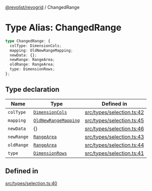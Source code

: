 [@revolist/revogrid](README.md) / ChangedRange

# Type Alias: ChangedRange

```ts
type ChangedRange: {
  colType: DimensionCols;
  mapping: OldNewRangeMapping;
  newData: {};
  newRange: RangeArea;
  oldRange: RangeArea;
  type: DimensionRows;
};
```

## Type declaration

| Name | Type | Defined in |
| ------ | ------ | ------ |
| `colType` | [`DimensionCols`](TypeAlias.DimensionCols.md) | [src/types/selection.ts:42](https://github.com/revolist/revogrid/blob/ad41fd58f9a9de46c1cfbe02ca82c22180ee685c/src/types/selection.ts#L42) |
| `mapping` | [`OldNewRangeMapping`](TypeAlias.OldNewRangeMapping.md) | [src/types/selection.ts:45](https://github.com/revolist/revogrid/blob/ad41fd58f9a9de46c1cfbe02ca82c22180ee685c/src/types/selection.ts#L45) |
| `newData` | \{\} | [src/types/selection.ts:46](https://github.com/revolist/revogrid/blob/ad41fd58f9a9de46c1cfbe02ca82c22180ee685c/src/types/selection.ts#L46) |
| `newRange` | [`RangeArea`](TypeAlias.RangeArea.md) | [src/types/selection.ts:43](https://github.com/revolist/revogrid/blob/ad41fd58f9a9de46c1cfbe02ca82c22180ee685c/src/types/selection.ts#L43) |
| `oldRange` | [`RangeArea`](TypeAlias.RangeArea.md) | [src/types/selection.ts:44](https://github.com/revolist/revogrid/blob/ad41fd58f9a9de46c1cfbe02ca82c22180ee685c/src/types/selection.ts#L44) |
| `type` | [`DimensionRows`](TypeAlias.DimensionRows.md) | [src/types/selection.ts:41](https://github.com/revolist/revogrid/blob/ad41fd58f9a9de46c1cfbe02ca82c22180ee685c/src/types/selection.ts#L41) |

## Defined in

[src/types/selection.ts:40](https://github.com/revolist/revogrid/blob/ad41fd58f9a9de46c1cfbe02ca82c22180ee685c/src/types/selection.ts#L40)
